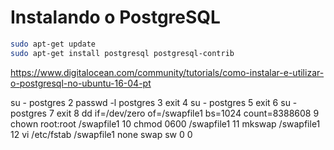 # Instalando o PostgreSQL

```bash
sudo apt-get update
sudo apt-get install postgresql postgresql-contrib
```

https://www.digitalocean.com/community/tutorials/como-instalar-e-utilizar-o-postgresql-no-ubuntu-16-04-pt


su - postgres
    2  passwd -l postgres
    3  exit
    4  su - postgres
    5  exit
    6  su - postgres
    7  exit
    8  dd if=/dev/zero of=/swapfile1 bs=1024 count=8388608
    9  chown root:root /swapfile1
   10  chmod 0600 /swapfile1
   11  mkswap /swapfile1
   12  vi /etc/fstab
   /swapfile1 none swap sw 0 0